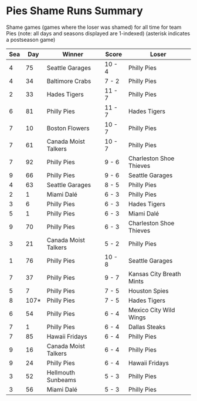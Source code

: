 # Pies Shame Runs Summary



Shame games (games where the loser was shamed) for all time for team Pies (note: all days and seasons displayed are 1-indexed) (asterisk indicates a postseason game)


| Sea | Day | Winner | Score | Loser | 
| ------ |------ |------ |------ |------ |
| 4 | 75 | Seattle Garages | 10 - 4 | Philly Pies | 
| 4 | 34 | Baltimore Crabs | 7 - 2 | Philly Pies | 
| 2 | 33 | Hades Tigers | 11 - 7 | Philly Pies | 
| 6 | 81 | Philly Pies | 11 - 7 | Hades Tigers | 
| 7 | 10 | Boston Flowers | 10 - 7 | Philly Pies | 
| 7 | 61 | Canada Moist Talkers | 10 - 7 | Philly Pies | 
| 7 | 92 | Philly Pies | 9 - 6 | Charleston Shoe Thieves | 
| 9 | 66 | Philly Pies | 9 - 6 | Seattle Garages | 
| 4 | 63 | Seattle Garages | 8 - 5 | Philly Pies | 
| 2 | 1 | Miami Dalé | 6 - 3 | Philly Pies | 
| 3 | 6 | Philly Pies | 6 - 3 | Hades Tigers | 
| 5 | 1 | Philly Pies | 6 - 3 | Miami Dalé | 
| 9 | 70 | Philly Pies | 6 - 3 | Charleston Shoe Thieves | 
| 3 | 21 | Canada Moist Talkers | 5 - 2 | Philly Pies | 
| 1 | 76 | Philly Pies | 10 - 8 | Seattle Garages | 
| 7 | 37 | Philly Pies | 9 - 7 | Kansas City Breath Mints | 
| 5 | 7 | Philly Pies | 7 - 5 | Houston Spies | 
| 8 | 107* | Philly Pies | 7 - 5 | Hades Tigers | 
| 6 | 54 | Philly Pies | 6 - 4 | Mexico City Wild Wings | 
| 7 | 1 | Philly Pies | 6 - 4 | Dallas Steaks | 
| 7 | 85 | Hawaii Fridays | 6 - 4 | Philly Pies | 
| 9 | 16 | Canada Moist Talkers | 6 - 4 | Philly Pies | 
| 9 | 24 | Philly Pies | 6 - 4 | Hawaii Fridays | 
| 3 | 52 | Hellmouth Sunbeams | 5 - 3 | Philly Pies | 
| 3 | 56 | Miami Dalé | 5 - 3 | Philly Pies | 


